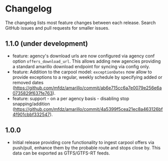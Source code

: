 # Changelog

The changelog lists most feature changes between each release. Search GitHub issues and pull requests for smaller issues.


## 1.1.0 (under development)
- feature: agency's download urls are now configured via agency conf option `offers_download_url`. This allows adding new agencies providing a standard amarillo download endpoint for syncing via config only.
- feature: Addition to the carpool model: `exceptionDates` now allow to provide exceptions to a regular, weekly schedule by specifying added or removed dates (https://github.com/mfdz/amarillo/commit/ab6e715cc6a7e0079e256e6a0735829f637fe763). 
- feature: support - on a per agency basis - disabling stop snapping/addition (https://github.com/mfdz/amarillo/commit/4a5399f5cea21ec8a463126bf4f901cbbf332547). 

## 1.0.0
- Initial release providing core functionality to ingest carpool offers via push/pull, enhance them by the probable route and stops close by. This data can be exported as GTFS/GTFS-RT feeds.